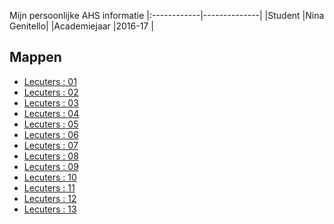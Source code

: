 Mijn persoonlijke AHS informatie
|:------------|--------------|
|Student      |Nina Genitello|
|Academiejaar |2016-17       |

Mappen
------
- [Lecuters : 01](/lectures/01)
- [Lecuters : 02](/lectures/02)
- [Lecuters : 03](/lectures/03)
- [Lecuters : 04](/lectures/04)
- [Lecuters : 05](/lectures/05)
- [Lecuters : 06](/lectures/06)
- [Lecuters : 07](/lectures/07)
- [Lecuters : 08](/lectures/08)
- [Lecuters : 09](/lectures/09)
- [Lecuters : 10](/lectures/10)
- [Lecuters : 11](/lectures/11)
- [Lecuters : 12](/lectures/12)
- [Lecuters : 13](/lectures/13)
